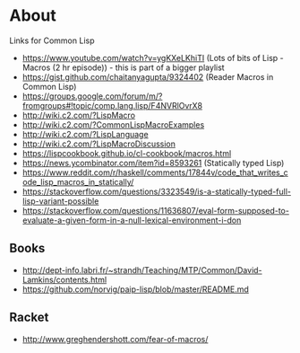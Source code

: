 # About

Links for Common Lisp

- https://www.youtube.com/watch?v=ygKXeLKhiTI (Lots of bits of Lisp - Macros (2 hr episode)) - this is part of a bigger playlist
- https://gist.github.com/chaitanyagupta/9324402 (Reader Macros in Common Lisp)
- https://groups.google.com/forum/m/?fromgroups#!topic/comp.lang.lisp/F4NVRlOvrX8
- http://wiki.c2.com/?LispMacro
- http://wiki.c2.com/?CommonLispMacroExamples
- http://wiki.c2.com/?LispLanguage
- http://wiki.c2.com/?LispMacroDiscussion
- https://lispcookbook.github.io/cl-cookbook/macros.html
- https://news.ycombinator.com/item?id=8593261 (Statically typed Lisp)
- https://www.reddit.com/r/haskell/comments/17844v/code_that_writes_code_lisp_macros_in_statically/
- https://stackoverflow.com/questions/3323549/is-a-statically-typed-full-lisp-variant-possible
- https://stackoverflow.com/questions/11636807/eval-form-supposed-to-evaluate-a-given-form-in-a-null-lexical-environment-i-don

## Books

- http://dept-info.labri.fr/~strandh/Teaching/MTP/Common/David-Lamkins/contents.html
- https://github.com/norvig/paip-lisp/blob/master/README.md

## Racket

- http://www.greghendershott.com/fear-of-macros/
